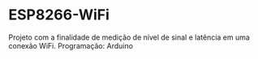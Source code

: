 # ESP8266-WiFi
Projeto com a finalidade de medição de nível de sinal e latência em uma conexão WiFi.
Programação: Arduino